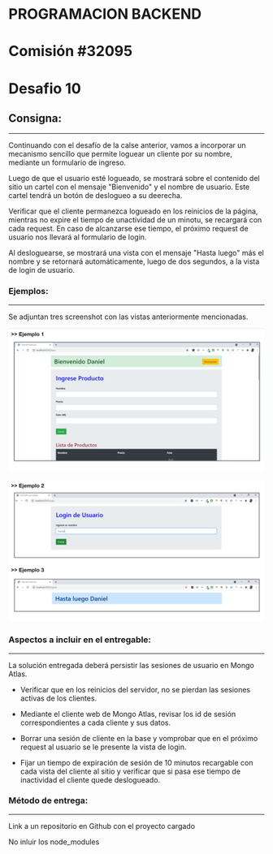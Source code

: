 # PROGRAMACION BACKEND

# Comisión #32095

# Desafio 10

## Consigna:

---

Continuando con el desafío de la calse anterior, vamos a incorporar un mecanismo sencillo que permite loguear un cliente por su nombre, mediante un formulario de ingreso.

Luego de que el usuario esté logueado, se mostrará sobre el contenido del sitio un cartel con el mensaje "Bienvenido" y el nombre de usuario. Este cartel tendrá un botón de deslogueo a su deerecha.

Verificar que el cliente permanezca logueado en los reinicios de la página, mientras no expire el tiempo de unactividad de un minotu, se recargará con cada request. En caso de alcanzarse ese tiempo, el próximo request de usuario nos llevará al formulario de login.

Al desloguearse, se mostrará una vista con el mensaje "Hasta luego" más el nombre y se retornará automáticamente, luego de dos segundos, a la vista de login de usuario.

### Ejemplos:

---

Se adjuntan tres screenshot con las vistas anteriormente mencionadas.

![Ejemplo 1](./assets/example-1.png)

![Ejemplo 1](./assets/example-2_&_3.png)

### Aspectos a incluir en el entregable:

---

La solución entregada deberá persistir las sesiones de usuario en Mongo Atlas.

- Verificar que en los reinicios del servidor, no se pierdan las sesiones activas de los clientes.

- Mediante el cliente web de Mongo Atlas, revisar los id de sesión correspondientes a cada cliente y sus datos.

- Borrar una sesión de cliente en la base y vomprobar que en el próximo request al usuario se le presente la vista de login.

- Fijar un tiempo de expiración de sesión de 10 minutos recargable con cada vista del cliente al sitio y verificar que si pasa ese tiempo de inactividad el cliente quede deslogueado.

### Método de entrega:

---

Link a un repositorio en Github con el proyecto cargado

No inluir los node_modules
